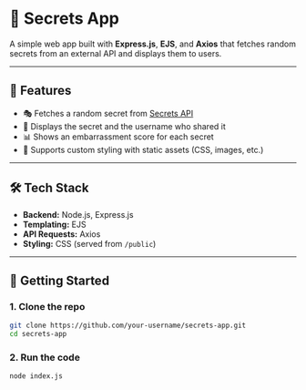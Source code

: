 # 🔑 Secrets App  

A simple web app built with **Express.js**, **EJS**, and **Axios** that fetches random secrets from an external API and displays them to users.  

---

## 📌 Features  
- 🎭 Fetches a random secret from [Secrets API](https://secrets-api.appbrewery.com)  
- 👤 Displays the secret and the username who shared it  
- 📊 Shows an embarrassment score for each secret  
- 🎨 Supports custom styling with static assets (CSS, images, etc.)  

---

## 🛠️ Tech Stack  
- **Backend:** Node.js, Express.js  
- **Templating:** EJS  
- **API Requests:** Axios  
- **Styling:** CSS (served from `/public`)  

---

## 🚀 Getting Started  

### 1. Clone the repo  
```bash
git clone https://github.com/your-username/secrets-app.git
cd secrets-app
```

### 2. Run the code
```
node index.js
```
